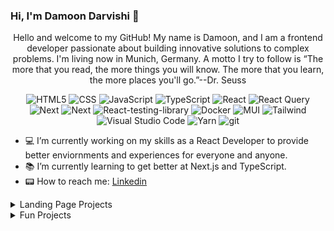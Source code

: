 ### Hi, I'm Damoon Darvishi 👋

<p align="center">
<bold>Hello and welcome to my GitHub! My name is Damoon, and I am a frontend developer passionate about building innovative solutions to complex problems. I'm living now in Munich, Germany. A motto I try to follow is “The more that you read, the more things you will know. The more that you learn, the more places you'll go.”</bold>--Dr. Seuss
</p>

<p align="center">
<img alt="HTML5" src="https://img.shields.io/badge/html5-%23E34F26.svg?style=for-the-badge&logo=html5&logoColor=white" />
<img alt="CSS" src="https://img.shields.io/badge/css3-%231572B6.svg?style=for-the-badge&logo=css3&logoColor=white"/>
<img alt="JavaScript" src="https://img.shields.io/badge/javascript-%23323330.svg?style=for-the-badge&logo=javascript&logoColor=%23F7DF1E"/>
<img alt="TypeScript" src="https://img.shields.io/badge/typescript-%23007ACC.svg?style=for-the-badge&logo=typescript&logoColor=white"/>
<img alt="React" src="https://img.shields.io/badge/react-%2320232a.svg?style=for-the-badge&logo=react&logoColor=%2361DAFB"/>
<img alt="React Query" src="https://img.shields.io/badge/-React%20Query-FF4154?style=for-the-badge&logo=react%20query&logoColor=white" />
<img alt="Next" src="https://img.shields.io/badge/Next-black?style=for-the-badge&logo=next.js&logoColor=white" />
<img alt="Next" src="https://img.shields.io/badge/redux-%23563D7C.svg?style=for-the-badge&logo=Redux&logoColor=white" />
<img alt="React-testing-library" src="https://img.shields.io/badge/-TestingLibrary-%23E33332?style=for-the-badge&logo=testing-library&logoColor=white"/>
<img alt="Docker" src="https://img.shields.io/badge/docker-%230db7ed.svg?style=for-the-badge&logo=docker&logoColor=white"/>
<img alt="MUI" src="https://img.shields.io/badge/MUI-%230081CB.svg?style=for-the-badge&logo=mui&logoColor=white"/>
<img alt="Tailwind" src="https://img.shields.io/badge/tailwindcss-%2338B2AC.svg?style=for-the-badge&logo=tailwind-css&logoColor=white"/>
<img alt="Visual Studio Code" src="https://img.shields.io/badge/Visual%20Studio%20Code-0078d7.svg?style=for-the-badge&logo=visual-studio-code&logoColor=white"/>
<img alt="Yarn" src="https://img.shields.io/badge/yarn-%232C8EBB.svg?style=for-the-badge&logo=yarn&logoColor=white"/>
<!-- <img alt="Jest" src="https://img.shields.io/badge/-jest-%23C21325?style=for-the-badge&logo=jest&logoColor=white" />
<img alt="cypress" src="https://img.shields.io/badge/-cypress-%23E5E5E5?style=for-the-badge&logo=cypress&logoColor=058a5e"/> -->
<img alt="git" src="https://img.shields.io/badge/git-%23F05033.svg?style=for-the-badge&logo=git&logoColor=white" />
<!-- <img alt="github" src="https://img.shields.io/badge/github-%23121011.svg?style=for-the-badge&logo=github&logoColor=white"/> -->
</p>

- 💻 I’m currently working on my skills as a React Developer to provide better enviornments and experiences for everyone and anyone. 
- 📚 I’m currently learning to get better at Next.js and TypeScript.
- 📟 How to reach me: [Linkedin](https://www.linkedin.com/in/damoon-darvishi-react-developer/) 

<details>
<summary>Landing Page Projects</summary>

| # | Landing Pages |
|-----:|-----------|
|     1| <a href="https://selectedgeeks.com/" target="_blank"> Selected Geeks </a> |
|     2| <a href="https://selectedresorts.com/" > Selected Resorts </a>|
|     3| <a href="https://selectedtime.com/" > Selected Time </a>|
|     4| <a href="https://ukstudy.com/" > UK Study </a>|
|     5| <a href="https://abacusepos.com/" > Abacus Epos</a>|
</details>

<details>
<summary>Fun Projects</summary>

| # | Fun App |
|-----:|-----------|
|     1| <a href="(https://weather-app-damoon.vercel.app/)" target="_blank"> Weather App </a> |
|     2| <a href="https://global-guides.vercel.app/" > Global Guids </a>|
|     3| <a href="(https://popcorn-chi.vercel.app/)" > Pop Corn (Movies) </a>|
|     4| <a href="https://js-quiz-app-pi.vercel.app/" > Js/React Q/A </a>|
|     5| <a href="https://classbon.vercel.app/" > Classbon</a>|
</details>
